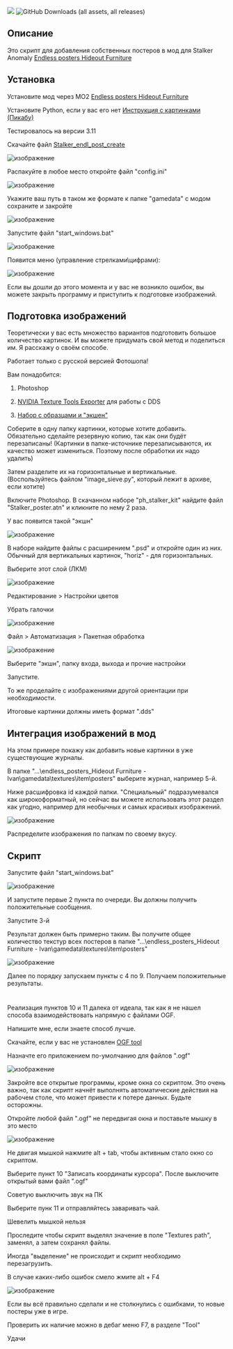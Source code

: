 [![](https://dcbadge.limes.pink/api/shield/657620998325010442?style=flat)](https://discordapp.com/users/657620998325010442) ![GitHub Downloads (all assets, all releases)](https://img.shields.io/github/downloads/Karamazov-Ivan/stalker_endl_post_create/total)

## Описание
Это скрипт для добавления собственных постеров в мод для Stalker Anomaly [Endless posters Hideout Furniture](https://www.moddb.com/mods/stalker-anomaly/addons/endless-posters-hideout-furniture)

## Установка

Установите мод через МО2 [Endless posters Hideout Furniture](https://www.moddb.com/mods/stalker-anomaly/addons/endless-posters-hideout-furniture)

Установите Python, если у вас его нет [Инструкция с картинками (Пикабу)](https://pikabu.ru/story/zagruzka_i_ustanovka_python_10446605)

Тестировалось на версии 3.11

Скачайте файл [Stalker_endl_post_create](https://github.com/Karamazov-Ivan/stalker_endl_post_create/releases)

![изображение](https://github.com/user-attachments/assets/c0f7313d-ef53-4603-9703-167d4d72745a)

Распакуйте в любое место откройте файл "config.ini"

![изображение](https://github.com/user-attachments/assets/313bac7f-0b3c-4bd2-88c2-db9dc38375cd)

Укажите ваш путь в таком же формате к папке "gamedata" с модом сохраните и закройте

![изображение](https://github.com/user-attachments/assets/79edf750-ad96-40ef-a60e-80eebc7669e4)

Запустите файл "start_windows.bat"

![изображение](https://github.com/user-attachments/assets/be6cb2a4-41fb-44a7-a4e0-83fef7f0b852)

Появится меню (управление стрелками\цифрами):

![изображение](https://github.com/user-attachments/assets/f815f081-64b0-4d82-ba4b-9cc485ecfc6b)

Если вы дошли до этого момента и у вас не возникло ошибок, вы можете закрыть программу и приступить к подготовке изображений.

## Подготовка изображений

Теоретически у вас есть множество вариантов подготовить большое количество картинок. И вы можете придумать свой метод и поделиться им. Я расскажу о своём способе.

Работает только с русской версией Фотошопа!

Вам понадобится:

1. Photoshop

2. [NVIDIA Texture Tools Exporter](https://developer.nvidia.com/texture-tools-exporter) для работы с DDS

3. [Набор с образцами и "экшен"](https://disk.yandex.ru/d/GlJxX8hLc35lag)

Соберите в одну папку картинки, которые хотите добавить. Обязательно сделайте резервную копию, так как они будёт перезаписаны! (Картинки в папке-источнике перезаписываются, их качество может измениться. Поэтому после обработки их надо удалить)

Затем разделите их на горизонтальные и вертикальные. (Воспользуйтесь файлом "image_sieve.py", который лежит в архиве, если хотите)

Включите Photoshop. В скачанном наборе "ph_stalker_kit" найдите файл "Stalker_poster.atn" и кликните по нему 2 раза.

У вас появится такой "экшн"

![изображение](https://github.com/user-attachments/assets/5128eb57-3414-45a4-b40b-63db006023b1)

В наборе найдите файлы с расширением ".psd" и откройте один из них. Обычный для вертикальных картинок, "horiz" - для горизонтальных.

Выберите этот слой (ЛКМ)

![изображение](https://github.com/user-attachments/assets/b30d1262-0468-4aa3-bc15-8691159be0ba)

Редактирование > Настройки цветов

Убрать галочки

![изображение](https://github.com/user-attachments/assets/84a29ac5-8b11-4cdb-83b4-242512e66d1a)

Файл > Автоматизация > Пакетная обработка

![изображение](https://github.com/user-attachments/assets/62e5d6b2-e53e-4c34-ae69-771e8393bf06)

Выберите "экшн", папку входа, выхода и прочие настройки

Запустите.

То же проделайте с изображениями другой ориентации при необходимости.

Итоговые картинки должны иметь формат ".dds"

## Интеграция изображений в мод

На этом примере покажу как добавить новые картинки в уже существующие журналы.

В папке "...\endless_posters_Hideout Furniture - Ivan\gamedata\textures\item\posters" выберите журнал, например 5-й.

Ниже расшифровка id каждой папки. "Специальный" подразумевался как широкоформатный, но сейчас вы можете использовать этот раздел как угодно, например для необычных и самых красивых изображений.

![изображение](https://github.com/user-attachments/assets/57e8495f-daa7-4bb2-8f8f-afae26b55676)

Распределите изображения по папкам по своему вкусу.

## Скрипт

Запустите файл "start_windows.bat"

![изображение](https://github.com/user-attachments/assets/be6cb2a4-41fb-44a7-a4e0-83fef7f0b852)

И запустите первые 2 пункта по очереди. Вы должны получить положительные сообщения.

Запустите 3-й

Результат должен быть примерно таким. Вы получите общее количество текстур всех постеров в папке "...\endless_posters_Hideout Furniture - Ivan\gamedata\textures\item\posters"

![изображение](https://github.com/user-attachments/assets/ccc6267a-67f8-462e-b25c-0605f6b15945)

Далее по порядку запускаем пункты с 4 по 9. Получаем положительные результаты.

#

Реализация пунктов 10 и 11 далека от идеала, так как я не нашел способа взаимодействовать напрямую с файлами OGF.

Напишите мне, если знаете способ лучше.

Скачайте, если у вас не установлен [OGF tool](https://github.com/VaIeroK/OGF-tool/releases?ysclid=m8m3ootb8821938726)

Назначте его приложением по-умолчанию для файлов ".ogf"

![изображение](https://github.com/user-attachments/assets/b8e7dfc2-ac6d-4b31-bac5-754f089ed8e9)

Закройте все открытые программы, кроме окна со скриптом. Это очень важно, так как скрипт начнёт выполнять автоматические действия на рабочем столе, что может привести к потере данных. Будьте осторожны.

Откройте любой файл ".ogf" не передвигая окна и поставьте мышку в это место

![изображение](https://github.com/user-attachments/assets/75ceb5b3-3419-4b8a-8a8a-aa86e7ab0bce)

Не двигая мышкой нажмите alt + tab, чтобы активным стало окно со скриптом.

Выберите пункт 10 "Записать координаты курсора". После выключите открытый вами файл ".ogf"

Советую выключить звук на ПК

Выберите пунк 11 и отправляйтесь заваривать чай.

Шевелить мышкой нельзя

Проследите чтобы скрипт выделял значение в поле "Textures path", заменял, а затем сохранял файлы.

Иногда "выделение" не происходит и скрипт необходимо перезагрузить.

В случае каких-либо ошибок смело жмите alt + F4

![изображение](https://github.com/user-attachments/assets/c2cf09b7-7b49-4d5b-9e65-abe989a7842d)

Если вы всё правильно сделали и не столкнулись с ошибками, то новые постеры уже в игре.

Проверить их наличие можно в дебаг меню F7, в разделе "Tool"

Удачи












